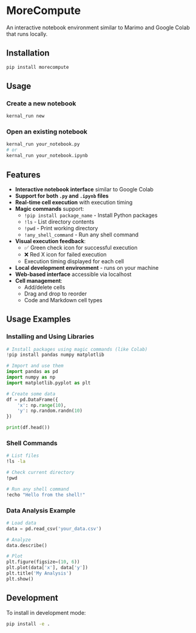 # MoreCompute

An interactive notebook environment similar to Marimo and Google Colab that runs locally.

## Installation

```bash
pip install morecompute
```

## Usage

### Create a new notebook
```bash
kernal_run new
```

### Open an existing notebook
```bash
kernal_run your_notebook.py
# or
kernal_run your_notebook.ipynb
```

## Features

- **Interactive notebook interface** similar to Google Colab
- **Support for both `.py` and `.ipynb` files**
- **Real-time cell execution** with execution timing
- **Magic commands** support:
  - `!pip install package_name` - Install Python packages
  - `!ls` - List directory contents
  - `!pwd` - Print working directory
  - `!any_shell_command` - Run any shell command
- **Visual execution feedback**:
  - ✅ Green check icon for successful execution
  - ❌ Red X icon for failed execution
  - Execution timing displayed for each cell
- **Local development environment** - runs on your machine
- **Web-based interface** accessible via localhost
- **Cell management**:
  - Add/delete cells
  - Drag and drop to reorder
  - Code and Markdown cell types

## Usage Examples

### Installing and Using Libraries
```python
# Install packages using magic commands (like Colab)
!pip install pandas numpy matplotlib

# Import and use them
import pandas as pd
import numpy as np
import matplotlib.pyplot as plt

# Create some data
df = pd.DataFrame({
    'x': np.range(10),
    'y': np.random.randn(10)
})

print(df.head())
```

### Shell Commands
```bash
# List files
!ls -la

# Check current directory
!pwd

# Run any shell command
!echo "Hello from the shell!"
```

### Data Analysis Example
```python
# Load data
data = pd.read_csv('your_data.csv')

# Analyze
data.describe()

# Plot
plt.figure(figsize=(10, 6))
plt.plot(data['x'], data['y'])
plt.title('My Analysis')
plt.show()
```

## Development

To install in development mode:
```bash
pip install -e .
```
